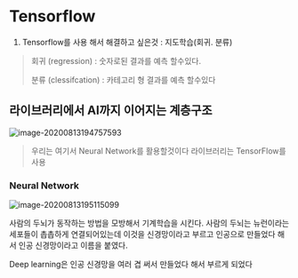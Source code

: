 # Tensorflow 

1. Tensorflow를 사용 해서 해결하고 싶은것 : 지도학습(회귀. 분류)

> 회귀 (regression) : 숫자로된 결과를 예측 할수있다. 
>
> 분류 (clessifcation) : 카테고리 형 결과를 예측 할수있다 

## 라이브러리에서 AI까지 이어지는 계층구조 

![image-20200813194757593](https://user-images.githubusercontent.com/58680521/90260281-3e464d00-de86-11ea-8cb2-1576e2336a11.png)

> 우리는 여기서 Neural Network를 활용할것이다 라이브러리는 TensorFlow를 사용

### Neural Network

![image-20200813195115099](https://user-images.githubusercontent.com/58680521/90260336-53bb7700-de86-11ea-9fb7-c34dbbb102d1.png)

사람의 두뇌가 동작하는 방법을 모방해서 기계학습을 시킨다. 사람의 두뇌는 뉴런이라는 세포들이 촙촙하게 연결되어있는데 이것을 신경망이라고 부르고 인공으로 만들었다 해서 인공 신경망이라고 이름을 붙였다.

Deep learning은 인공 신경망을 여러 겹 써서 만들었다 해서 부르게 되었다 

